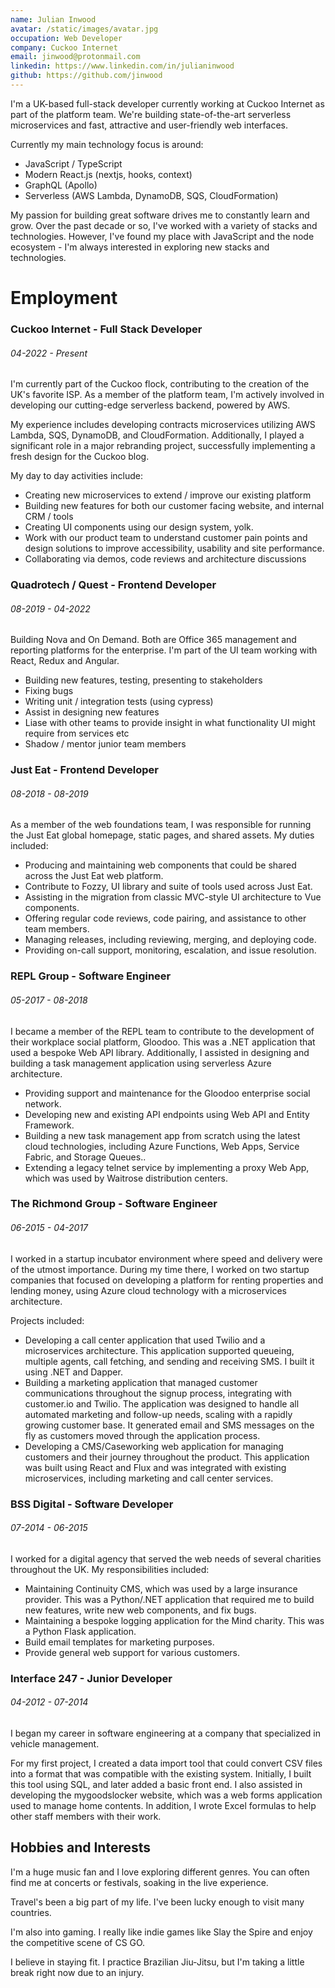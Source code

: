 ```yaml
---
name: Julian Inwood
avatar: /static/images/avatar.jpg
occupation: Web Developer
company: Cuckoo Internet
email: jinwood@protonmail.com
linkedin: https://www.linkedin.com/in/julianinwood
github: https://github.com/jinwood
---
```


I'm a UK-based full-stack developer currently working at Cuckoo Internet as part of the platform team. We're building state-of-the-art serverless microservices and fast, attractive and user-friendly web interfaces.

Currently my main technology focus is around:

- JavaScript / TypeScript
- Modern React.js (nextjs, hooks, context)
- GraphQL (Apollo)
- Serverless (AWS Lambda, DynamoDB, SQS, CloudFormation)

My passion for building great software drives me to constantly learn and grow. Over the past decade or so, I've worked with a variety of stacks and technologies. However, I've found my place with JavaScript and the node ecosystem - I'm always interested in exploring new stacks and technologies.

# Employment

### Cuckoo Internet - Full Stack Developer

###### 04-2022 - Present

I'm currently part of the Cuckoo flock, contributing to the creation of the UK's favorite ISP. As a member of the platform team, I'm actively involved in developing our cutting-edge serverless backend, powered by AWS.

My experience includes developing contracts microservices utilizing AWS Lambda, SQS, DynamoDB, and CloudFormation. Additionally, I played a significant role in a major rebranding project, successfully implementing a fresh design for the Cuckoo blog.

My day to day activities include:

- Creating new microservices to extend / improve our existing platform
- Building new features for both our customer facing website, and internal CRM / tools
- Creating UI components using our design system, yolk.
- Work with our product team to understand customer pain points and design solutions to improve accessibility, usability and site performance.
- Collaborating via demos, code reviews and architecture discussions

### Quadrotech / Quest - Frontend Developer

###### 08-2019 - 04-2022

Building Nova and On Demand. Both are Office 365 management and reporting platforms for the enterprise. I'm part of the UI team working with React, Redux and Angular.

- Building new features, testing, presenting to stakeholders
- Fixing bugs
- Writing unit / integration tests (using cypress)
- Assist in designing new features
- Liase with other teams to provide insight in what functionality UI might require from services etc
- Shadow / mentor junior team members

### Just Eat - Frontend Developer

###### 08-2018 - 08-2019

As a member of the web foundations team, I was responsible for running the Just Eat global homepage, static pages, and shared assets. My duties included:

- Producing and maintaining web components that could be shared across the Just Eat web platform.
- Contribute to Fozzy, UI library and suite of tools used across Just Eat.
- Assisting in the migration from classic MVC-style UI architecture to Vue components.
- Offering regular code reviews, code pairing, and assistance to other team members.
- Managing releases, including reviewing, merging, and deploying code.
- Providing on-call support, monitoring, escalation, and issue resolution.

### REPL Group - Software Engineer

###### 05-2017 - 08-2018

I became a member of the REPL team to contribute to the development of their workplace social platform, Gloodoo. This was a .NET application that used a bespoke Web API library. Additionally, I assisted in designing and building a task management application using serverless Azure architecture.

- Providing support and maintenance for the Gloodoo enterprise social network.
- Developing new and existing API endpoints using Web API and Entity Framework.
- Building a new task management app from scratch using the latest cloud technologies, including Azure Functions, Web Apps, Service Fabric, and Storage Queues..
- Extending a legacy telnet service by implementing a proxy Web App, which was used by Waitrose distribution centers.

### The Richmond Group - Software Engineer

###### 06-2015 - 04-2017

I worked in a startup incubator environment where speed and delivery were of the utmost importance. During my time there, I worked on two startup companies that focused on developing a platform for renting properties and lending money, using Azure cloud technology with a microservices architecture.

Projects included:

- Developing a call center application that used Twilio and a microservices architecture. This application supported queueing, multiple agents, call fetching, and sending and receiving SMS. I built it using .NET and Dapper.
- Building a marketing application that managed customer communications throughout the signup process, integrating with customer.io and Twilio. The application was designed to handle all automated marketing and follow-up needs, scaling with a rapidly growing customer base. It generated email and SMS messages on the fly as customers moved through the application process.
- Developing a CMS/Caseworking web application for managing customers and their journey throughout the product. This application was built using React and Flux and was integrated with existing microservices, including marketing and call center services.

### BSS Digital - Software Developer

###### 07-2014 - 06-2015

I worked for a digital agency that served the web needs of several charities throughout the UK. My responsibilities included:

- Maintaining Continuity CMS, which was used by a large insurance provider. This was a Python/.NET application that required me to build new features, write new web components, and fix bugs.
- Maintaining a bespoke logging application for the Mind charity. This was a Python Flask application.
- Build email templates for marketing purposes.
- Provide general web support for various customers.

### Interface 247 - Junior Developer

###### 04-2012 - 07-2014

I began my career in software engineering at a company that specialized in vehicle management.

For my first project, I created a data import tool that could convert CSV files into a format that was compatible with the existing system. Initially, I built this tool using SQL, and later added a basic front end. I also assisted in developing the mygoodslocker website, which was a web forms application used to manage home contents. In addition, I wrote Excel formulas to help other staff members with their work.

## Hobbies and Interests

I'm a huge music fan and I love exploring different genres. You can often find me at concerts or festivals, soaking in the live experience.

Travel's been a big part of my life. I've been lucky enough to visit many countries.

I'm also into gaming. I really like indie games like Slay the Spire and enjoy the competitive scene of CS GO.

I believe in staying fit. I practice Brazilian Jiu-Jitsu, but I'm taking a little break right now due to an injury.
